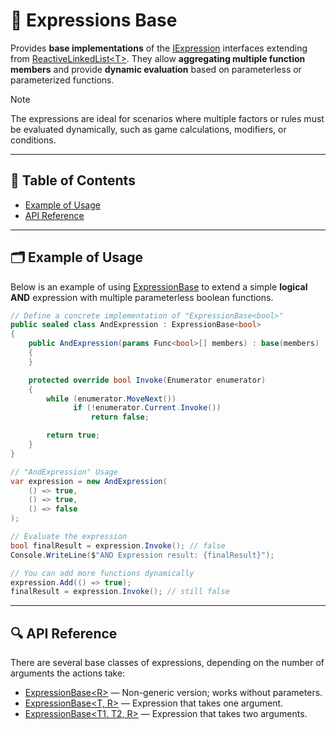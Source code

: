 # 🧩 Expressions Base

Provides **base implementations** of the [IExpression](IExpressions.md) interfaces extending
from [ReactiveLinkedList&lt;T&gt;](../Collections/ReactiveLinkedList.md). They allow **aggregating multiple function
members** and provide **dynamic evaluation** based on parameterless or parameterized functions.

> [!NOTE]
> The expressions are ideal for scenarios where multiple factors or rules must be evaluated dynamically, such as game
> calculations, modifiers, or conditions.

---

## 📑 Table of Contents

- [Example of Usage](#-example-of-usage)
- [API Reference](#-api-reference)

---

## 🗂 Example of Usage

Below is an example of using [ExpressionBase](ExpressionBase.md) to extend a simple **logical AND** expression with
multiple parameterless
boolean functions.

```csharp
// Define a concrete implementation of "ExpressionBase<bool>"
public sealed class AndExpression : ExpressionBase<bool>
{
    public AndExpression(params Func<bool>[] members) : base(members) 
    {
    }

    protected override bool Invoke(Enumerator enumerator)
    {
        while (enumerator.MoveNext())
              if (!enumerator.Current.Invoke())
                  return false;

        return true;
    }
}
```

```csharp
// "AndExpression" Usage
var expression = new AndExpression(
    () => true,
    () => true,
    () => false
);

// Evaluate the expression
bool finalResult = expression.Invoke(); // false
Console.WriteLine($"AND Expression result: {finalResult}");

// You can add more functions dynamically
expression.Add(() => true);
finalResult = expression.Invoke(); // still false
```

---

## 🔍 API Reference

There are several base classes of expressions, depending on the number of arguments the actions take:

- [ExpressionBase&lt;R&gt;](ExpressionBase.md) — Non-generic version; works without parameters.
- [ExpressionBase&lt;T, R&gt;](ExpressionBase%601.md) — Expression that takes one argument.
- [ExpressionBase&lt;T1, T2, R&gt;](ExpressionBase%602.md) — Expression that takes two arguments.
